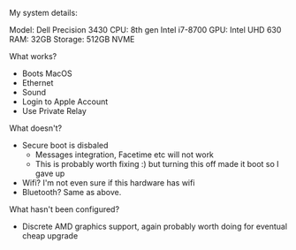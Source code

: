 My system details:

Model: Dell Precision 3430
CPU: 8th gen Intel i7-8700
GPU: Intel UHD 630
RAM: 32GB
Storage: 512GB NVME

What works?
- Boots MacOS
- Ethernet
- Sound
- Login to Apple Account
- Use Private Relay

What doesn't?
- Secure boot is disbaled
  - Messages integration, Facetime etc will not work
  - This is probably worth fixing :) but turning this off made it boot so I gave up
- Wifi? I'm not even sure if this hardware has wifi
- Bluetooth? Same as above.

What hasn't been configured?
- Discrete AMD graphics support, again probably worth doing for eventual cheap upgrade
